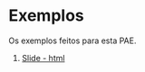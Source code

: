 # Exemplos

Os exemplos feitos para esta PAE.

1. [Slide - html](https://github.com/dobbinx3/maua/tree/master/pae/desenvolvimento_de_sites_responsivos_e_modernos/exemplos/html)